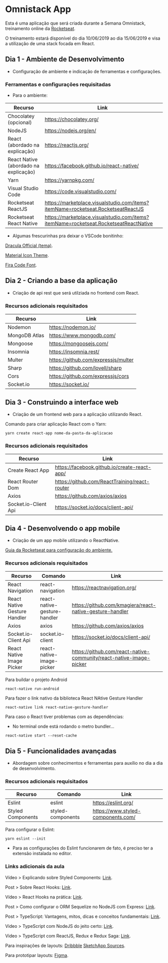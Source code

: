 # Omnistack App
Esta é uma aplicação que será criada durante a Semana Omnistack, treinamento online da [Rocketseat](https://rocketseat.com.br).

O treinamento estará disponível do dia 10/06/2019 ao dia 15/06/2019 e visa a utilização de uma stack focada em React.

##  Dia 1 - Ambiente de Desenvolvimento

- Configuração de ambiente e indicação de ferramentas e configurações.

### Ferramentas e configurações requisitadas

- Para o ambiente:

| Recurso | Link |
| ------- | ---- |
| Chocolatey (opcional) | https://chocolatey.org/ |
| NodeJS | https://nodejs.org/en/ |
| React (abordado na explicação) | https://reactjs.org/|
| React Native (abordado na explicação) | https://facebook.github.io/react-native/ |
| Yarn | https://yarnpkg.com/ |
| Visual Studio Code | https://code.visualstudio.com/ |
| Rocketseat ReactJS | https://marketplace.visualstudio.com/items?itemName=rocketseat.RocketseatReactJS |
| Rocketseat React Native | https://marketplace.visualstudio.com/items?itemName=rocketseat.RocketseatReactNative |

- Algumas frescurinhas pra deixar o VSCode bonitinho:

[Dracula Official (tema)](https://marketplace.visualstudio.com/items?itemName=dracula-theme.theme-dracula).

[Material Icon Theme](https://marketplace.visualstudio.com/items?itemName=PKief.material-icon-theme).

[Fira Code Font](https://github.com/tonsky/FiraCode).

## Dia 2 - Criando a base da aplicação

- Criação de api rest que será utilziada no frontend com React.

### Recursos adicionais requisitados

| Recurso | Link |
| ------- | ---- |
| Nodemon | https://nodemon.io/ |
| MongoDB Atlas | https://www.mongodb.com/ |
| Mongoose | https://mongoosejs.com/ |
| Insomnia | https://insomnia.rest/ |
| Multer | https://github.com/expressjs/multer |
| Sharp | https://github.com/lovell/sharp |
| Cors | https://github.com/expressjs/cors |
| Socket.io | https://socket.io/ |

## Dia 3 - Construindo a interface web

- Criação de um frontend web para a aplicação utilizando React.

Comando para criar aplicação React com o Yarn:
```
yarn create react-app nome-da-pasta-da-aplicacao
```

### Recursos adicionais requisitados

| Recurso | Link |
| ------- | ---- |
| Create React App | https://facebook.github.io/create-react-app/ |
| React Router Dom | https://github.com/ReactTraining/react-router |
| Axios | https://github.com/axios/axios |
| Socket.io-Client Api | https://socket.io/docs/client-api/ |

## Dia 4 - Desenvolvendo o app mobile

- Criação de um app mobile utilizando o ReactNative.

[Guia da Rocketseat para configuração do ambiente.](https://docs.rocketseat.dev/)

### Recursos adicionais requisitados

| Recurso | Comando | Link |
| ------- | ------- | ---- |
| React Navigation | react-navigation | https://reactnavigation.org/ |
| React Native Gesture Handler | react-native-gesture-handler | https://github.com/kmagiera/react-native-gesture-handler |
| Axios | axios | https://github.com/axios/axios |
| Socket.io-Client Api | socket.io-client | https://socket.io/docs/client-api/ |
| React Native Image Picker | react-native-image-picker | https://github.com/react-native-community/react-native-image-picker |

Para buildar o projeto Android
```
react-native run-android
```

Para fazer o link nativo da biblioteca React NAtive Gesture Handler
```
react-native link react-native-gesture-handler
```

Para caso o React tiver problemas com as dependências:
- No terminal onde está rodando o metro bundler...
```
react-native start --reset-cache
```

## Dia 5 - Funcionalidades avançadas

- Abordagem sobre conhecimentos e ferramentas para auxílio no dia a dia de desenvolvimento.

### Recursos adicionais requisitados

| Recurso | Comando | Link |
| ------- | ------- | ---- |
| Eslint | eslint | https://eslint.org/ |
| Styled Components | styled-components | https://www.styled-components.com/ |

Para configurar o Eslint:
```
yarn eslint --init
```

* Para as configurações do Eslint funcionarem de fato, é preciso ter a extensão instalada no editor.

### Links adicionais da aula

Vídeo > Explicando sobre Styled Components:
[Link](https://www.youtube.com/watch?v=R3S8DEzEn6s).

Post > Sobre React Hooks:
[Link](https://blog.rocketseat.com.br/react-hooks/).

Vídeo > React Hooks na prática:
[Link](https://www.youtube.com/watch?v=6WB16wZS61c).

Post > Como configurar o ORM Sequelize no NodeJS com Express:
[Link](https://blog.rocketseat.com.br/nodejs-express-sequelize/).

Post > TypeScript: Vantagens, mitos, dicas e conceitos fundamentais:
[Link](https://blog.rocketseat.com.br/typescript-vantagens-mitos-conceitos/).

Video > TypeScript com NodeJS do jeito certo:
[Link](https://www.youtube.com/watch?v=aTf8QTjw4RE).

Video > TypeScript com ReactJS, Redux e Redux Saga:
[Link](https://www.youtube.com/watch?v=OXxul6AvXNs).

Para inspirações de layouts:
[Dribbble](https://dribbble.com/) [SketchApp Sources](https://www.sketchappsources.com/).

Para prototipar layouts:
[Figma](https://www.figma.com/).
